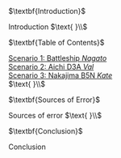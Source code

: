 <html>
<head>
<title>CSI Project - Main</title>
<script type="text/x-mathjax-config">
  MathJax.Hub.Config({tex2jax: {inlineMath: [['$','$'], ['\\(','\\)']]}});
</script>
<script type="text/javascript" async
  src="https://cdn.mathjax.org/mathjax/latest/MathJax.js?config=TeX-AMS_CHTML">
</script>
</head>
<body>
$\textbf{Introduction}$
<p>
Introduction
$\text{ }\\$
</p>
$\textbf{Table of Contents}$
<p>
<a href="https://jchenrgss.github.io/scenario1.html">Scenario 1: Battleship <i>Nagato</i></a><br>
<a href="https://jchenrgss.github.io/scenario2.html">Scenario 2: Aichi D3A <i>Val</i></a><br>
<a href="https://jchenrgss.github.io/scenario3.html">Scenario 3: Nakajima B5N <i>Kate</i></a><br>
$\text{ }\\$
</p>
$\textbf{Sources of Error}$
<p>
Sources of error
$\text{ }\\$
</p>
$\textbf{Conclusion}$
<p>
Conclusion
</p>
</body>
</html>
